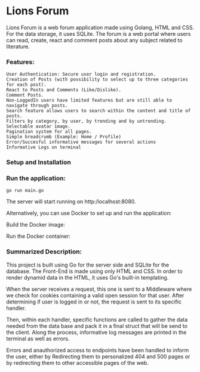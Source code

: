 # Lions Forum

Lions Forum is a web forum application made using Golang, HTML and CSS.
For the data storage, it uses SQLite.
The forum is a web portal where users can read, create, react and comment posts about any subject related to literature.

### Features:
	
    User Authentication: Secure user login and registration.
    Creation of Posts (with possibility to select up to three categories for each post).
    React to Posts and Comments (Like/Dislike).
    Comment Posts.
    Non-LoggedIn users have limited features but are still able to navigate through posts.
    Search feature allows users to search within the content and title of posts.
    Filters by category, by user, by trending and by untrending.
    Selectable avatar image.
    Pagination system for all pages.
    Simple breadcrumb (Example: Home / Profile)
    Error/Succesful informative messages for several actions
    Informative Logs on terminal

### Setup and Installation


### Run the application:

    go run main.go

The server will start running on http:/localhost:8080.



Alternatively, you can use Docker to set up and run the application:


Build the Docker image:


Run the Docker container:

### Summarized Description:

This project is built using Go for the server side and SQLite for the database. The Front-End is made using only HTML and CSS. In order to render dynamid data in the HTML, it uses Go's built-in templating.

When the server receives a request, this one is sent to a Middleware where we check for cookies containing a valid open session for that user. After determining if user is logged in or not, the request is sent to its specific handler.

Then, within each handler, specific functions are called to gather the data needed from the data base and pack it in a final struct that will be send to the client. Along the process, informative log messages are printed in the terminal as well as errors.

Errors and anauthorized access to endpoints have been handled to inform the user, either by Redirecting them to personalized 404 and 500 pages or by redirecting them to other accessible pages of the web.
